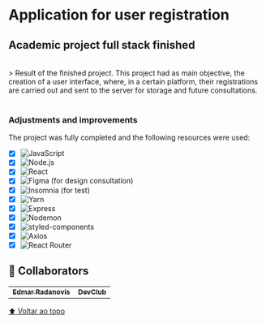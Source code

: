 # Application for user registration

 <h2>Academic project full stack finished</h2>
 <br>
 > Result of the finished project. This project had as main objective, the creation of a user interface, where, in a certain platform, their registrations are carried out and sent to the server for storage and future consultations.
 <br>
 <br>

### Adjustments and improvements

The project was fully completed and the following resources were used:

- [x] ![JavaScript](https://img.shields.io/badge/-JavaScript-333333?style=flat&logo=javascript)
- [x] ![Node.js](https://img.shields.io/badge/-Node.js-333333?style=flat&logo=Node.js)
- [x] ![React](https://img.shields.io/badge/-React-333333?style=flat&logo=react)
- [x] ![Figma](https://img.shields.io/badge/-Figma-333333?style=flat&logo=figma&logoColor=007ACC) (for design consultation)
- [x] ![Insomnia](https://img.shields.io/badge/-Insomnia-333333?style=flat&logo=Insomnia) (for test)
- [x] ![Yarn](https://img.shields.io/badge/-Yarn-333333?style=flat&logo=Yarn)
- [x] ![Express](https://img.shields.io/badge/-Express-333333?style=flat&logo=express)
- [x] ![Nodemon](https://img.shields.io/badge/-Nodemon-333333?style=flat&logo=nodemon)
- [x] ![styled-components](https://img.shields.io/badge/-styled%20components-333333?style=flat&logo=styled-components)
- [x] ![Axios](https://img.shields.io/badge/-Axios-333333?style=flat&logo=Axios)
- [x] ![React Router](https://img.shields.io/badge/-React%20Router-333333?style=flat&logo=React%20Router)

## 🤝 Collaborators

<table>
  <tr>
    <td align="center">
      <a href="https://www.linkedin.com/in/edmar-radanovis-0130b611a/">
        <sub>
          <b>Edmar Radanovis</b>
        </sub>
      </a>
    </td>
    <td align="center">
       <a href="https://rodolfomori.com.br/devclub/">
        <sub>
          <b>DevClub</b>
        </sub>
      </a>
  </tr>
</table>

[⬆ Voltar ao topo](#application-for-user-registration)<br>


